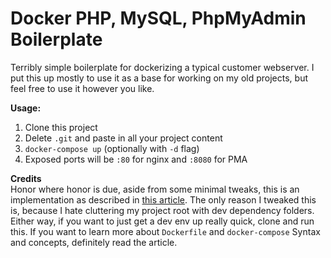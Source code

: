 # Docker PHP, MySQL, PhpMyAdmin Boilerplate
Terribly simple boilerplate for dockerizing a typical customer webserver. I put this up mostly to use it as a base for working on my old projects, but feel free to use it however you like.

**Usage:**   
1. Clone this project    
2. Delete `.git` and paste in all your project content    
3. `docker-compose up` (optionally with `-d` flag)     
4. Exposed ports will be `:80` for nginx and `:8080` for PMA

**Credits**    
Honor where honor is due, aside from some minimal tweaks, this is an implementation as described in [this article](http://tech.osteel.me/posts/2015/12/18/from-vagrant-to-docker-how-to-use-docker-for-local-web-development.html). The only reason I tweaked this is, because I hate cluttering my project root with dev dependency folders. Either way, if you want to just get a dev env up really quick, clone and run this. If you want to learn more about `Dockerfile` and `docker-compose` Syntax and concepts, definitely read the article.

